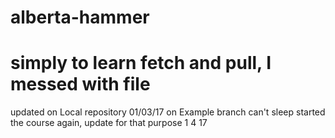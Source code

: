 # alberta-hammer
# simply to learn fetch and pull, I messed with file
updated on Local repository 01/03/17
on Example branch 
can't sleep started the course
again, update for that purpose
1 4 17
